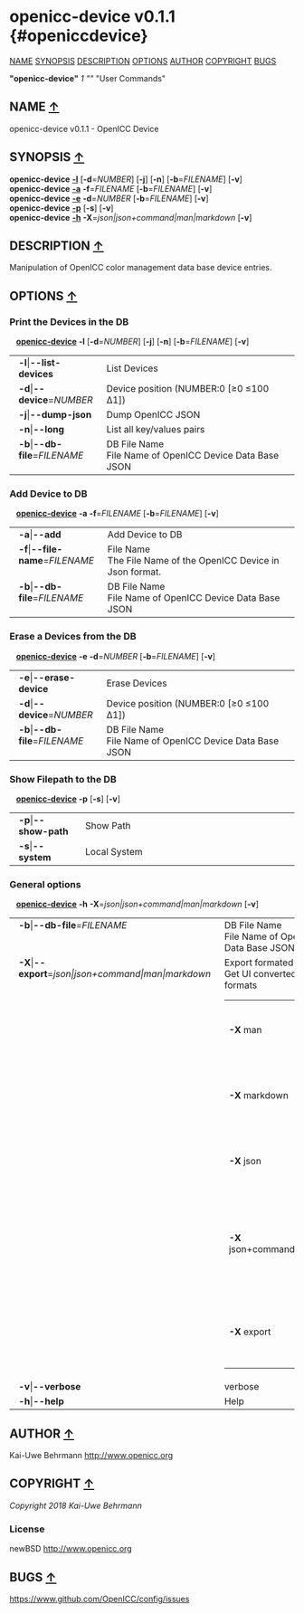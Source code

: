 # openicc\-device v0.1.1 {#openiccdevice}
<a name="toc"></a>
[NAME](#name) [SYNOPSIS](#synopsis) [DESCRIPTION](#description) [OPTIONS](#options) [AUTHOR](#author) [COPYRIGHT](#copyright) [BUGS](#bugs) 

<strong>"openicc-device"</strong> *1* <em>""</em> "User Commands"

<h2>NAME <a href="#toc" name="name">&uarr;</a></h2>

openicc-device v0.1.1 - OpenICC Device

<h2>SYNOPSIS <a href="#toc" name="synopsis">&uarr;</a></h2>

<strong>openicc-device</strong> <a href="#list-devices"><strong>-l</strong></a> [<strong>-d</strong>=<em>NUMBER</em>] [<strong>-j</strong>] [<strong>-n</strong>] [<strong>-b</strong>=<em>FILENAME</em>] [<strong>-v</strong>]
<br />
<strong>openicc-device</strong> <a href="#add"><strong>-a</strong></a> <strong>-f</strong>=<em>FILENAME</em> [<strong>-b</strong>=<em>FILENAME</em>] [<strong>-v</strong>]
<br />
<strong>openicc-device</strong> <a href="#erase-device"><strong>-e</strong></a> <strong>-d</strong>=<em>NUMBER</em> [<strong>-b</strong>=<em>FILENAME</em>] [<strong>-v</strong>]
<br />
<strong>openicc-device</strong> <a href="#show-path"><strong>-p</strong></a> [<strong>-s</strong>] [<strong>-v</strong>]
<br />
<strong>openicc-device</strong> <a href="#help"><strong>-h</strong></a> <strong>-X</strong>=<em>json|json+command|man|markdown</em> [<strong>-v</strong>]

<h2>DESCRIPTION <a href="#toc" name="description">&uarr;</a></h2>

Manipulation of OpenICC color management data base device entries.

<h2>OPTIONS <a href="#toc" name="options">&uarr;</a></h2>

<h3 id="list-devices">Print the Devices in the DB</h3>

&nbsp;&nbsp; <a href="#synopsis"><strong>openicc-device</strong></a> <strong>-l</strong> [<strong>-d</strong>=<em>NUMBER</em>] [<strong>-j</strong>] [<strong>-n</strong>] [<strong>-b</strong>=<em>FILENAME</em>] [<strong>-v</strong>]

<table style='width:100%'>
 <tr><td style='padding-left:1em;padding-right:1em;vertical-align:top;width:25%'><strong>-l</strong>|<strong>--list-devices</strong></td> <td>List Devices</td> </tr>
 <tr><td style='padding-left:1em;padding-right:1em;vertical-align:top;width:25%'><strong>-d</strong>|<strong>--device</strong>=<em>NUMBER</em></td> <td>Device position (NUMBER:0 [≥0 ≤100 Δ1])</td> </tr>
 <tr><td style='padding-left:1em;padding-right:1em;vertical-align:top;width:25%'><strong>-j</strong>|<strong>--dump-json</strong></td> <td>Dump OpenICC JSON</td> </tr>
 <tr><td style='padding-left:1em;padding-right:1em;vertical-align:top;width:25%'><strong>-n</strong>|<strong>--long</strong></td> <td>List all key/values pairs</td> </tr>
 <tr><td style='padding-left:1em;padding-right:1em;vertical-align:top;width:25%'><strong>-b</strong>|<strong>--db-file</strong>=<em>FILENAME</em></td> <td>DB File Name<br />File Name of OpenICC Device Data Base JSON  </td>
 </tr>
</table>

<h3 id="add">Add Device to DB</h3>

&nbsp;&nbsp; <a href="#synopsis"><strong>openicc-device</strong></a> <strong>-a</strong> <strong>-f</strong>=<em>FILENAME</em> [<strong>-b</strong>=<em>FILENAME</em>] [<strong>-v</strong>]

<table style='width:100%'>
 <tr><td style='padding-left:1em;padding-right:1em;vertical-align:top;width:25%'><strong>-a</strong>|<strong>--add</strong></td> <td>Add Device to DB</td> </tr>
 <tr><td style='padding-left:1em;padding-right:1em;vertical-align:top;width:25%'><strong>-f</strong>|<strong>--file-name</strong>=<em>FILENAME</em></td> <td>File Name<br />The File Name of the OpenICC Device in Json format.  </td>
 </tr>
 <tr><td style='padding-left:1em;padding-right:1em;vertical-align:top;width:25%'><strong>-b</strong>|<strong>--db-file</strong>=<em>FILENAME</em></td> <td>DB File Name<br />File Name of OpenICC Device Data Base JSON  </td>
 </tr>
</table>

<h3 id="erase-device">Erase a Devices from the DB</h3>

&nbsp;&nbsp; <a href="#synopsis"><strong>openicc-device</strong></a> <strong>-e</strong> <strong>-d</strong>=<em>NUMBER</em> [<strong>-b</strong>=<em>FILENAME</em>] [<strong>-v</strong>]

<table style='width:100%'>
 <tr><td style='padding-left:1em;padding-right:1em;vertical-align:top;width:25%'><strong>-e</strong>|<strong>--erase-device</strong></td> <td>Erase Devices</td> </tr>
 <tr><td style='padding-left:1em;padding-right:1em;vertical-align:top;width:25%'><strong>-d</strong>|<strong>--device</strong>=<em>NUMBER</em></td> <td>Device position (NUMBER:0 [≥0 ≤100 Δ1])</td> </tr>
 <tr><td style='padding-left:1em;padding-right:1em;vertical-align:top;width:25%'><strong>-b</strong>|<strong>--db-file</strong>=<em>FILENAME</em></td> <td>DB File Name<br />File Name of OpenICC Device Data Base JSON  </td>
 </tr>
</table>

<h3 id="show-path">Show Filepath to the DB</h3>

&nbsp;&nbsp; <a href="#synopsis"><strong>openicc-device</strong></a> <strong>-p</strong> [<strong>-s</strong>] [<strong>-v</strong>]

<table style='width:100%'>
 <tr><td style='padding-left:1em;padding-right:1em;vertical-align:top;width:25%'><strong>-p</strong>|<strong>--show-path</strong></td> <td>Show Path</td> </tr>
 <tr><td style='padding-left:1em;padding-right:1em;vertical-align:top;width:25%'><strong>-s</strong>|<strong>--system</strong></td> <td>Local System</td> </tr>
</table>

<h3 id="help">General options</h3>

&nbsp;&nbsp; <a href="#synopsis"><strong>openicc-device</strong></a> <strong>-h</strong> <strong>-X</strong>=<em>json|json+command|man|markdown</em> [<strong>-v</strong>]

<table style='width:100%'>
 <tr><td style='padding-left:1em;padding-right:1em;vertical-align:top;width:25%'><strong>-b</strong>|<strong>--db-file</strong>=<em>FILENAME</em></td> <td>DB File Name<br />File Name of OpenICC Device Data Base JSON  </td>
 </tr>
 <tr><td style='padding-left:1em;padding-right:1em;vertical-align:top;width:25%'><strong>-X</strong>|<strong>--export</strong>=<em>json|json+command|man|markdown</em></td> <td>Export formated text<br />Get UI converted into text formats
  <table>
   <tr><td style='padding-left:0.5em'><strong>-X</strong> man</td><td># Man : Unix Man page - Get a unix man page</td></tr>
   <tr><td style='padding-left:0.5em'><strong>-X</strong> markdown</td><td># Markdown : Formated text - Get formated text</td></tr>
   <tr><td style='padding-left:0.5em'><strong>-X</strong> json</td><td># Json : GUI - Get a Oyjl Json UI declaration</td></tr>
   <tr><td style='padding-left:0.5em'><strong>-X</strong> json+command</td><td># Json + Command : GUI + Command - Get Oyjl Json UI declaration incuding command</td></tr>
   <tr><td style='padding-left:0.5em'><strong>-X</strong> export</td><td># Export : All available data - Get UI data for developers</td></tr>
  </table>
  </td>
 </tr>
 <tr><td style='padding-left:1em;padding-right:1em;vertical-align:top;width:25%'><strong>-v</strong>|<strong>--verbose</strong></td> <td>verbose</td> </tr>
 <tr><td style='padding-left:1em;padding-right:1em;vertical-align:top;width:25%'><strong>-h</strong>|<strong>--help</strong></td> <td>Help</td> </tr>
</table>


<h2>AUTHOR <a href="#toc" name="author">&uarr;</a></h2>

Kai-Uwe Behrmann http://www.openicc.org

<h2>COPYRIGHT <a href="#toc" name="copyright">&uarr;</a></h2>

*Copyright 2018 Kai-Uwe Behrmann*


<a name="license"></a>
### License
newBSD <a href="http://www.openicc.org">http://www.openicc.org</a>

<h2>BUGS <a href="#toc" name="bugs">&uarr;</a></h2>

<a href="https://www.github.com/OpenICC/config/issues">https://www.github.com/OpenICC/config/issues</a>


